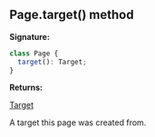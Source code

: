 ## Page.target() method

**Signature:**

```typescript
class Page {
  target(): Target;
}
```

**Returns:**

[Target](./puppeteer.target.md)

A target this page was created from.
